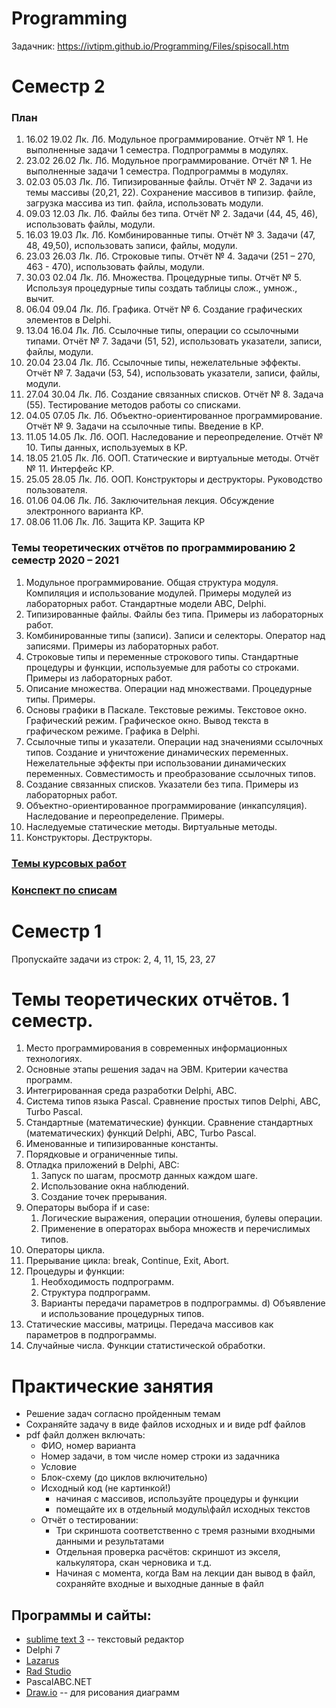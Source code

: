 # Programming

Задачник: https://ivtipm.github.io/Programming/Files/spisocall.htm


# Семестр 2
### План
1. 16.02 19.02 Лк. Лб. Модульное программирование. Отчёт № 1. Не выполненные задачи 1 семестра. Подпрограммы в модулях.
2. 23.02 26.02 Лк. Лб. Модульное программирование. Отчёт № 1. Не выполненные задачи 1 семестра. Подпрограммы в модулях.
3. 02.03 05.03 Лк. Лб. Типизированные файлы. Отчёт № 2. Задачи из темы массивы (20,21, 22). Сохранение массивов в типизир. файле, загрузка массива из тип. файла, использовать модули.
4. 09.03 12.03 Лк. Лб. Файлы без типа. Отчёт № 2. Задачи (44, 45, 46), использовать файлы, модули.
5. 16.03 19.03 Лк. Лб. Комбинированные типы. Отчёт № 3. Задачи (47, 48, 49,50), использовать записи, файлы, модули.
6. 23.03 26.03 Лк. Лб. Строковые типы. Отчёт № 4. Задачи (251 – 270, 463 - 470), использовать файлы, модули.
7. 30.03 02.04 Лк. Лб. Множества. Процедурные типы. Отчёт № 5. Используя процедурные типы создать таблицы слож., умнож., вычит.
8. 06.04 09.04 Лк. Лб. Графика. Отчёт № 6. Создание графических элементов в Delphi.
9. 13.04 16.04 Лк. Лб. Ссылочные типы, операции со ссылочными типами. Отчёт № 7. Задачи (51, 52), использовать указатели, записи, файлы, модули.
10. 20.04 23.04 Лк. Лб. Ссылочные типы, нежелательные эффекты. Отчёт № 7. Задачи (53, 54), использовать указатели, записи, файлы, модули.
11. 27.04 30.04 Лк. Лб. Создание связанных списков. Отчёт № 8. Задача (55). Тестирование методов работы со списками.
12. 04.05 07.05 Лк. Лб. Объектно-ориентированное программирование. Отчёт № 9. Задачи на ссылочные типы. Введение в КР.
13. 11.05 14.05 Лк. Лб. ООП. Наследование и переопределение. Отчёт № 10. Типы данных, используемых в КР.
14. 18.05 21.05 Лк. Лб. ООП. Статические и виртуальные методы. Отчёт № 11. Интерфейс КР.
15. 25.05 28.05 Лк. Лб. ООП. Конструкторы и деструкторы. Руководство пользователя.
16. 01.06 04.06 Лк. Лб. Заключительная лекция. Обсуждение электронного варианта КР.
17. 08.06 11.06 Лк. Лб. Защита КР. Защита КР

### Темы теоретических отчётов по программированию 2 семестр 2020 – 2021
1. Модульное программирование. Общая структура модуля. Компиляция и использование модулей. Примеры модулей из лабораторных работ. Стандартные модели ABC, Delphi.
2. Типизированные файлы. Файлы без типа. Примеры из лабораторных работ.
3. Комбинированные типы (записи). Записи и селекторы. Оператор над записями. Примеры из лабораторных работ.
4. Строковые типы и переменные строкового типы. Стандартные процедуры и функции, используемые для работы со строками. Примеры из лабораторных работ.
5. Описание множества. Операции над множествами. Процедурные типы. Примеры.
6. Основы графики в Паскале. Текстовые режимы. Текстовое окно. Графический режим. Графическое окно. Вывод текста в графическом режиме. Графика в Delphi.
7. Ссылочные типы и указатели. Операции над значениями ссылочных типов. Создание и уничтожение динамических переменных. Нежелательные эффекты при использовании динамических переменных. Совместимость и преобразование ссылочных типов.
8. Создание связанных списков. Указатели без типа. Примеры из лабораторных работ.
9. Объектно-ориентированное программирование (инкапсуляция). Наследование и переопределение. Примеры.
10. Наследуемые статические методы. Виртуальные методы.
11. Конструкторы. Деструкторы. 

### [Темы курсовых работ](https://github.com/ivtipm/Programming/blob/master/course_work.md)
### [Конспект по списам](Списки.docx)

# Семестр 1

Пропускайте задачи из строк: 2, 4, 11, 15, 23, 27
# Темы теоретических отчётов. 1 семестр.
1. Место программирования в современных информационных технологиях.
2. Основные этапы решения задач на ЭВМ. Критерии качества программ.
3. Интегрированная среда разработки Delphi, ABC.
4. Система типов языка Pascal. Сравнение простых типов Delphi, ABC, Turbo Pascal.
5. Стандартные (математические) функции. Сравнение стандартных (математических) функций Delphi, ABC, Turbo Pascal.
6. Именованные и типизированные константы.
7. Порядковые и ограниченные типы.
8. Отладка приложений в Delphi, ABC:
   1. Запуск по шагам, просмотр данных каждом шаге.
   1. Использование окна наблюдений.
   1. Создание точек прерывания.
9. Операторы выбора if и case:
    1. Логические выражения, операции отношения, булевы операции.
    1. Применение в операторах выбора множеств и перечислимых типов.
10. Операторы цикла.
11. Прерывание цикла: break, Continue, Exit, Abort.
12. Процедуры и функции:
    1. Необходимость подпрограмм.
    1. Структура подпрограмм.
    1. Варианты передачи параметров в подпрограммы.
  d) Объявление и использование процедурных типов.
13. Статические массивы, матрицы. Передача массивов как параметров в подпрограммы.
14. Случайные числа. Функции статистической обработки. 

# Практические занятия
- Решение задач согласно пройденным темам
- Сохраняйте задачу в виде файлов исходных и и виде pdf файлов
- pdf файл должен включать:
   - ФИО, номер варианта
   - Номер задачи, в том числе номер строки из задачника
   - Условие
   - Блок-схему (до циклов включительно)
   - Исходный код (не картинкой!)
      - начиная с массивов, используйте процедуры и функции
      - помещайте их в отдельный модуль\файл исходных текстов
   - Отчёт о тестировании:
      - Три скриншота соответственно с тремя разными входными данными и результатами
      - Отдельная проверка расчётов: скриншот из экселя, калькулятора, скан черновика и т.д.
      - Начиная с момента, когда Вам на лекции дан вывод в файл, сохраняйте входные и выходные данные в файл


## Программы и сайты:
- [sublime text 3](https://www.sublimetext.com/3) -- текстовый редактор
- Delphi 7
- [Lazarus](https://www.lazarus-ide.org/)
- [Rad Studio](https://www.embarcadero.com/ru/products/rad-studio)
- PascalABC.NET
- [Draw.io](https://app.diagrams.net) -- для рисования диаграмм
